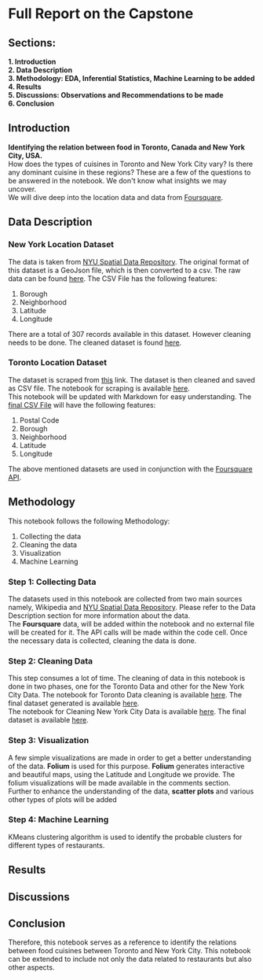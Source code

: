 # Full Report on the Capstone

## Sections:
**1. Introduction**  
**2. Data Description**  
**3. Methodology: EDA, Inferential Statistics, Machine Learning to be added**  
**4. Results**  
**5. Discussions: Observations and Recommendations to be made**  
**6. Conclusion**


## Introduction
**Identifying the relation between food in Toronto, Canada and New York City, USA.**  
How does the types of cuisines in Toronto and New York City vary?
Is there any dominant cuisine in these regions?
These are a few of the questions to be answered in the notebook. We don't know what insights we may uncover.  
We will dive deep into the location data and data from [Foursquare](https://foursquare.com).

## Data Description
### New York Location Dataset
The data is taken from [NYU Spatial Data Repository](https://geo.nyu.edu/catalog/nyu_2451_34572). The original format of this dataset is a GeoJson file, which is then converted to a csv. The raw data can be found [here](https://github.com/KrishnaChaitanya1/Coursera_Capstone/blob/master/Final%20Capstone%20Project/Data%20Files/nyc_geojson.json).
The CSV File has the following features:
1. Borough
2. Neighborhood
3. Latitude
4. Longitude

There are a total of 307 records available in this dataset.
However cleaning needs to be done. The cleaned dataset is found [here](https://github.com/KrishnaChaitanya1/Coursera_Capstone/blob/master/Final%20Capstone%20Project/Data%20Files/New%20York%20City%20Boroughs.csv).  

### Toronto Location Dataset
The dataset is scraped from [this](https://en.wikipedia.org/wiki/List_of_postal_codes_of_Canada:_M) link.
The dataset is then cleaned and saved as CSV file. The notebook for scraping is available [here](https://github.com/KrishnaChaitanya1/Coursera_Capstone/blob/master/Final%20Capstone%20Project/Scraping%20for%20Toronto%20Postal%20Codes.ipynb).  
This notebook will be updated with Markdown for easy understanding.
The [final CSV File](https://github.com/KrishnaChaitanya1/Coursera_Capstone/blob/master/Final%20Capstone%20Project/Data%20Files/Toronto%20Postal%20Codes.csv) will have the following features:
1. Postal Code
2. Borough
3. Neighborhood
4. Latitude
5. Longitude

The above mentioned datasets are used in conjunction with the [Foursquare API](https://foursquare.com/).

## Methodology
This notebook follows the following Methodology:
1. Collecting the data
2. Cleaning the data
3. Visualization
4. Machine Learning

### Step 1: Collecting Data
The datasets used in this notebook are collected from two main sources namely, Wikipedia and [NYU Spatial Data Repository](https://geo.nyu.edu/catalog/nyu_2451_34572).
Please refer to the Data Description section for more information about the data.  
The **Foursquare** data, will be added within the notebook and no external file will be created for it.
The API calls will be made within the code cell. Once the necessary data is collected, cleaning the data is done.  

### Step 2: Cleaning Data
This step consumes a lot of time. The cleaning of data in this notebook is done in two phases, one for the Toronto Data and
other for the New York City Data. The notebook for Toronto Data cleaning is available [here](https://github.com/KrishnaChaitanya1/Coursera_Capstone/blob/master/Final%20Capstone%20Project/Scraping%20for%20Toronto%20Postal%20Codes.ipynb). The final dataset generated is available [here](https://github.com/KrishnaChaitanya1/Coursera_Capstone/blob/master/Final%20Capstone%20Project/Data%20Files/Toronto%20Postal%20Codes.csv).  
The notebook for Cleaning New York City Data is available [here](https://github.com/KrishnaChaitanya1/Coursera_Capstone/blob/master/Final%20Capstone%20Project/Notebooks/Cleaning%20for%20New%20York%20Boroughs.ipynb). The final dataset is available [here](https://github.com/KrishnaChaitanya1/Coursera_Capstone/blob/master/Final%20Capstone%20Project/Data%20Files/New%20York%20City%20Boroughs.csv).

### Step 3: Visualization
A few simple visualizations are made in order to get a better understanding of the data. **Folium** is used for this purpose.
**Folium** generates interactive and beautiful maps, using the Latitude and Longitude we provide. The folium visualizations will be made available in the comments section.  
Further to enhance the understanding of the data, **scatter plots** and various other types of plots will be added

### Step 4: Machine Learning
KMeans clustering algorithm is used to identify the probable clusters for different types of restaurants.

## Results


## Discussions



## Conclusion
Therefore, this notebook serves as a reference to identify the relations between food cuisines between Toronto and New York City.
This notebook can be extended to include not only the data related to restaurants but also other aspects.
